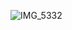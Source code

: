 ![IMG_5332](https://user-images.githubusercontent.com/76800484/187299874-6b9581aa-c6ea-442e-a6e9-e719e8f3355f.JPG)
